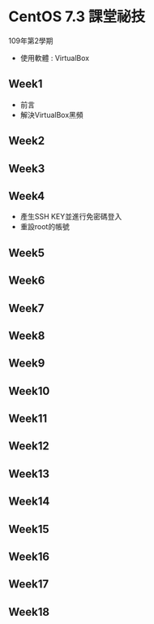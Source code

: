 # CentOS 7.3 課堂祕技
109年第2學期 
* 使用軟體 : VirtualBox

## Week1
* 前言
* 解決VirtualBox黑頻

## Week2

## Week3

## Week4
* 產生SSH KEY並進行免密碼登入
* 重設root的帳號

## Week5

## Week6

## Week7

## Week8

## Week9

## Week10

## Week11

## Week12

## Week13

## Week14

## Week15

## Week16

## Week17

## Week18

